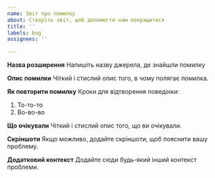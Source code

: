```yaml
---
name: Звіт про помилку
about: Створіть звіт, щоб допомогти нам покращитися
title: ''
labels: bug
assignees: ''

---
```


**Назва розширення**
Напишіть назву джерела, де знайшли помилку

**Опис помилки**
Чіткий і стислий опис того, в чому полягає помилка.

**Як повторити помилку**
Кроки для відтворення поведінки:
1. То-то-то
2. Во-во-во

**Що очікували**
Чіткий і стислий опис того, що ви очікували.

**Скріншоти**
Якщо можливо, додайте скріншоти, щоб пояснити вашу проблему.

**Додатковий контекст**
Додайте сюди будь-який інший контекст проблеми.
